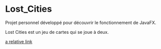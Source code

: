 # Lost_Cities

Projet personnel développé pour découvrir le fonctionnement de JavaFX.

Lost Cities est un jeu de cartes qui se joue à deux.

[a relative link](out/artifacts)
